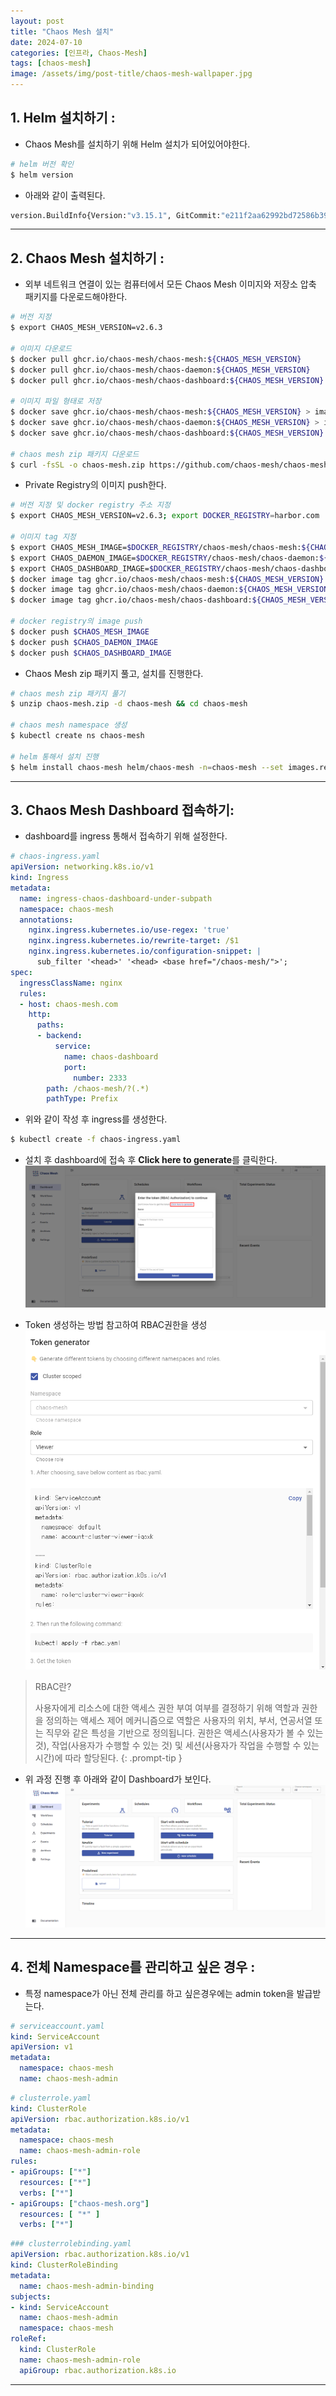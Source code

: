 ```yaml
---
layout: post
title: "Chaos Mesh 설치"
date: 2024-07-10
categories: [인프라, Chaos-Mesh]
tags: [chaos-mesh]
image: /assets/img/post-title/chaos-mesh-wallpaper.jpg
---
```



## 1. Helm 설치하기 :
- Chaos Mesh를 설치하기 위해 Helm 설치가 되어있어야한다.

```bash
# helm 버전 확인
$ helm version
```

- 아래와 같이 출력된다.

```bash
version.BuildInfo{Version:"v3.15.1", GitCommit:"e211f2aa62992bd72586b395de50979e31231829", GitTreeState:"clean", GoVersion:"go1.22.3"}
```

* * *

## 2. Chaos Mesh 설치하기 :
- 외부 네트워크 연결이 있는 컴퓨터에서 모든 Chaos Mesh 이미지와 저장소 압축 패키지를 다운로드해야한다.

```bash
# 버전 지정
$ export CHAOS_MESH_VERSION=v2.6.3

# 이미지 다운로드
$ docker pull ghcr.io/chaos-mesh/chaos-mesh:${CHAOS_MESH_VERSION}  
$ docker pull ghcr.io/chaos-mesh/chaos-daemon:${CHAOS_MESH_VERSION}  
$ docker pull ghcr.io/chaos-mesh/chaos-dashboard:${CHAOS_MESH_VERSION}

# 이미지 파일 형태로 저장
$ docker save ghcr.io/chaos-mesh/chaos-mesh:${CHAOS_MESH_VERSION} > image-chaos-mesh.tar  
$ docker save ghcr.io/chaos-mesh/chaos-daemon:${CHAOS_MESH_VERSION} > image-chaos-daemon.tar  
$ docker save ghcr.io/chaos-mesh/chaos-dashboard:${CHAOS_MESH_VERSION} > image-chaos-dashboard.tar

# chaos mesh zip 패키지 다운로드
$ curl -fsSL -o chaos-mesh.zip https://github.com/chaos-mesh/chaos-mesh/archive/refs/tags/v2.6.3.zip
```

- Private Registry의 이미지 push한다.

```bash
# 버전 지정 및 docker registry 주소 지정
$ export CHAOS_MESH_VERSION=v2.6.3; export DOCKER_REGISTRY=harbor.com

# 이미지 tag 지정
$ export CHAOS_MESH_IMAGE=$DOCKER_REGISTRY/chaos-mesh/chaos-mesh:${CHAOS_MESH_VERSION}  
$ export CHAOS_DAEMON_IMAGE=$DOCKER_REGISTRY/chaos-mesh/chaos-daemon:${CHAOS_MESH_VERSION}  
$ export CHAOS_DASHBOARD_IMAGE=$DOCKER_REGISTRY/chaos-mesh/chaos-dashboard:${CHAOS_MESH_VERSION}  
$ docker image tag ghcr.io/chaos-mesh/chaos-mesh:${CHAOS_MESH_VERSION} $CHAOS_MESH_IMAGE  
$ docker image tag ghcr.io/chaos-mesh/chaos-daemon:${CHAOS_MESH_VERSION} $CHAOS_DAEMON_IMAGE  
$ docker image tag ghcr.io/chaos-mesh/chaos-dashboard:${CHAOS_MESH_VERSION} $CHAOS_DASHBOARD_IMAGE

# docker registry의 image push
$ docker push $CHAOS_MESH_IMAGE  
$ docker push $CHAOS_DAEMON_IMAGE  
$ docker push $CHAOS_DASHBOARD_IMAGE
```

- Chaos Mesh zip 패키지 풀고, 설치를 진행한다.

```bash
# chaos mesh zip 패키지 풀기
$ unzip chaos-mesh.zip -d chaos-mesh && cd chaos-mesh

# chaos mesh namespace 생성
$ kubectl create ns chaos-mesh

# helm 통해서 설치 진행
$ helm install chaos-mesh helm/chaos-mesh -n=chaos-mesh --set images.registry=$DOCKER_REGISTRY
```

* * *

## 3. Chaos Mesh Dashboard 접속하기:
- dashboard를 ingress 통해서 접속하기 위해 설정한다.

```yaml
# chaos-ingress.yaml
apiVersion: networking.k8s.io/v1
kind: Ingress
metadata:
  name: ingress-chaos-dashboard-under-subpath
  namespace: chaos-mesh
  annotations:
    nginx.ingress.kubernetes.io/use-regex: 'true'
    nginx.ingress.kubernetes.io/rewrite-target: /$1
    nginx.ingress.kubernetes.io/configuration-snippet: |
      sub_filter '<head>' '<head> <base href="/chaos-mesh/">';
spec:
  ingressClassName: nginx
  rules:
  - host: chaos-mesh.com
    http:
      paths:
      - backend:
          service:
            name: chaos-dashboard
            port:
              number: 2333
        path: /chaos-mesh/?(.*)
        pathType: Prefix
```

- 위와 같이 작성 후 ingress를 생성한다.

```bash
$ kubectl create -f chaos-ingress.yaml
```

- 설치 후 dashboard에 접속 후 **Click here to generate**를 클릭한다.
[![Token 입력 요청 화면](/assets/img/post/chaos-mesh/Token%20입력%20요청%20화면.png)](/assets/img/post/chaos-mesh/Token%20입력%20요청%20화면.png)

- Token 생성하는 방법 참고하여 RBAC권한을 생성
[![액세스 요청 화면](/assets/img/post/chaos-mesh/액세스%20요청%20화면.png)](/assets/img/post/chaos-mesh/액세스%20요청%20화면.png)

>RBAC란?
>
>사용자에게 리소스에 대한 액세스 권한 부여 여부를 결정하기 위해 역할과 권한을 정의하는 액세스 제어 메커니즘으로 역할은 사용자의 위치, 부서, 연공서열 또는 직무와 같은 특성을 기반으로 정의됩니다. 권한은 액세스(사용자가 볼 수 있는 것), 작업(사용자가 수행할 수 있는 것) 및 세션(사용자가 작업을 수행할 수 있는 시간)에 따라 할당된다.
{: .prompt-tip }

- 위 과정 진행 후 아래와 같이 Dashboard가 보인다.
[![대시보드 화면](/assets/img/post/chaos-mesh/대시보드%20화면.png)](/assets/img/post/chaos-mesh/대시보드%20화면.png)

* * *

## 4. 전체 Namespace를 관리하고 싶은 경우 :
- 특정 namespace가 아닌 전체 관리를 하고 싶은경우에는 admin token을 발급받는다.

```yaml
# serviceaccount.yaml
kind: ServiceAccount
apiVersion: v1
metadata:
  namespace: chaos-mesh
  name: chaos-mesh-admin
```

```yaml
# clusterrole.yaml
kind: ClusterRole
apiVersion: rbac.authorization.k8s.io/v1
metadata:
  namespace: chaos-mesh
  name: chaos-mesh-admin-role
rules:
- apiGroups: ["*"]
  resources: ["*"]
  verbs: ["*"]
- apiGroups: ["chaos-mesh.org"]
  resources: [ "*" ]
  verbs: ["*"]
```

```yaml
### clusterrolebinding.yaml
apiVersion: rbac.authorization.k8s.io/v1
kind: ClusterRoleBinding
metadata:
  name: chaos-mesh-admin-binding
subjects:
- kind: ServiceAccount
  name: chaos-mesh-admin
  namespace: chaos-mesh
roleRef:
  kind: ClusterRole
  name: chaos-mesh-admin-role
  apiGroup: rbac.authorization.k8s.io
```

* * *
